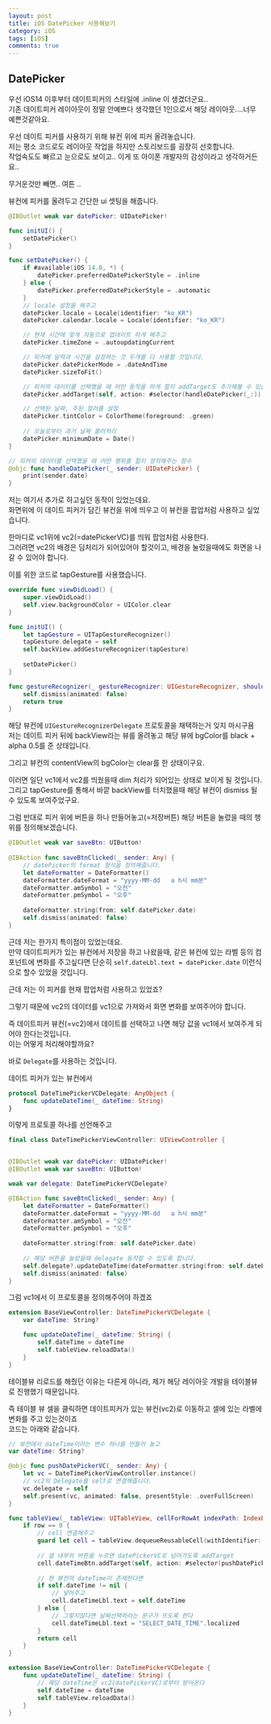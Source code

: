 ```yaml
---
layout: post
title: iOS DatePicker 사용해보기
category: iOS
tags: [iOS]
comments: true
---
```


## DatePicker 

우선 iOS14 이후부터 데이트피커의 스타일에 .inline 이 생겼더군요..<br>
기존 데이트피커 레이아웃이 정말 안예쁘다 생각했던 1인으로서 해당 레이아웃....너무 예쁜것같아요.

우선 데이트 피커를 사용하기 위해 뷰컨 위에 피커 올려놓습니다.<br>
저는 평소 코드로도 레이아웃 작업을 하지만 스토리보드를 굉장히 선호합니다.<br>
작업속도도 빠르고 눈으로도 보이고.. 이게 또 아이폰 개발자의 감성이라고 생각하거든요..

무거운것만 빼면.. 여튼 ..


뷰컨에 피커를 올려두고 간단한 ui 셋팅을 해줍니다. 


```swift 
@IBOutlet weak var datePicker: UIDatePicker!

func initUI() {
    setDatePicker()
}

func setDatePicker() {
    if #available(iOS 14.0, *) {
        datePicker.preferredDatePickerStyle = .inline
    } else {
        datePicker.preferredDatePickerStyle = .automatic
    }
    // locale 설정을 해주고
    datePicker.locale = Locale(identifier: "ko_KR")
    datePicker.calendar.locale = Locale(identifier: "ko_KR")

    // 현재 시간에 맞게 자동으로 업데이트 하게 해주고 
    datePicker.timeZone = .autoupdatingCurrent

    // 피커에 달력과 시간을 설정하는 것 두개를 다 사용할 것입니다. 
    datePicker.datePickerMode = .dateAndTime
    datePicker.sizeToFit()

    // 피커의 데이터를 선택했을 때 어떤 동작을 하게 할지 addTarget도 추가해볼 수 있습니다. 
    datePicker.addTarget(self, action: #selector(handleDatePicker(_:)), for: .valueChanged)

    // 선택된 날짜, 주된 컬러를 설정
    datePicker.tintColor = ColorTheme(foreground: .green)
    
    // 오늘로부터 과거 날짜 블러처리
    datePicker.minimumDate = Date()
}

// 피커의 데이터를 선택했을 때 어떤 행위를 할지 정의해주는 함수 
@objc func handleDatePicker(_ sender: UIDatePicker) {
    print(sender.date)
}
```

저는 여기서 추가로 하고싶던 동작이 있었는데요.<br>
화면위에 이 데이트 피커가 담긴 뷰컨을 위에 띄우고 이 뷰컨을 팝업처럼 사용하고 싶었습니다. 

한마디로 vc1위에 vc2(=datePickerVC)를 띄워 팝업처럼 사용한다.<br>
그러려면 vc2의 배경은 딤처리가 되어있어야 할것이고, 배경을 눌렀을때에도 화면을 나갈 수 있어야 합니다.

이를 위한 코드로 tapGesture를 사용했습니다.

```swift 
override func viewDidLoad() {
    super.viewDidLoad()
    self.view.backgroundColor = UIColor.clear
}

func initUI() {
    let tapGesture = UITapGestureRecognizer()
    tapGesture.delegate = self
    self.backView.addGestureRecognizer(tapGesture)
    
    setDatePicker()
}

func gestureRecognizer(_ gestureRecognizer: UIGestureRecognizer, shouldReceive event: UIEvent) -> Bool {
    self.dismiss(animated: false)
    return true
}
```

해당 뷰컨에 `UIGestureRecognizerDelegate` 프로토콜을 채택하는거 잊지 마시구욤<br>
저는 데이트 피커 뒤에 backView라는 뷰를 올려놓고 해당 뷰에 bgColor를 black + alpha 0.5를 준 상태입니다.

그리고 뷰컨의 contentView의 bgColor는 clear를 한 상태이구요.

이러면 일단 vc1에서 vc2를 띄웠을때 dim 처리가 되어있는 상태로 보이게 될 것입니다.<br>
그리고 tapGesture를 통해서 바깥 backView를 터치했을때 해당 뷰컨이 dismiss 될수 있도록 보여주었구요.

그럼 반대로 피커 위에 버튼을 하나 만들어놓고(=저장버튼) 해당 버튼을 눌렀을 때의 행위를 정의해보겠습니다.


```swift 
@IBOutlet weak var saveBtn: UIButton!
    
@IBAction func saveBtnClicked(_ sender: Any) {
    // datePicker의 format 형식을 정의해줍니다. 
    let dateFormatter = DateFormatter()
    dateFormatter.dateFormat = "yyyy-MM-dd   a h시 mm분"
    dateFormatter.amSymbol = "오전"
    dateFormatter.pmSymbol = "오후"
    
    dateFormatter.string(from: self.datePicker.date)
    self.dismiss(animated: false)
}
```

근데 저는 한가지 특이점이 있었는데요.<br>
만약 데이트피커가 있는 뷰컨에서 저장을 하고 나왔을때, 같은 뷰컨에 있는 라벨 등의 컴포넌트에 변화를 주고싶다면 단순히 `self.dateLbl.text = datePicker.date` 이런식으로 할수 있었을 것입니다.

근데 저는 이 피커를 현재 팝업처럼 사용하고 있었죠?

그렇기 때문에 vc2의 데이터를 vc1으로 가져와서 화면 변화를 보여주어야 합니다.

즉 데이트피커 뷰컨(=vc2)에서 데이트를 선택하고 나면 해당 값을 vc1에서 보여주게 되어야 한다는것입니다.<br>
이는 어떻게 처리해야할까요?

바로 `Delegate`를 사용하는 것입니다. 

데이트 피커가 있는 뷰컨에서


```swift
protocol DateTimePickerVCDelegate: AnyObject {
    func updateDateTime(_ dateTime: String)
}
``` 
이렇게 프로토콜 하나를 선언해주고

```swift 
final class DateTimePickerViewController: UIViewController {


@IBOutlet weak var datePicker: UIDatePicker!
@IBOutlet weak var saveBtn: UIButton!

weak var delegate: DateTimePickerVCDelegate?

@IBAction func saveBtnClicked(_ sender: Any) {
    let dateFormatter = DateFormatter()
    dateFormatter.dateFormat = "yyyy-MM-dd   a h시 mm분"
    dateFormatter.amSymbol = "오전"
    dateFormatter.pmSymbol = "오후"
    
    dateFormatter.string(from: self.datePicker.date)
    
    // 해당 버튼을 눌렀을때 delegate 동작할 수 있도록 합니다. 
    self.delegate?.updateDateTime(dateFormatter.string(from: self.datePicker.date))
    self.dismiss(animated: false)
}
```

그럼 vc1에서 이 프로토콜을 정의해주어야 하겠죠

```swift
extension BaseViewController: DateTimePickerVCDelegate {
    var dateTime: String?

    func updateDateTime(_ dateTime: String) {
        self.dateTime = dateTime
        self.tableView.reloadData()
    }
}
```

테이블뷰 리로드를 해줬던 이유는 다른게 아니라, 제가 해당 레이아웃 개발을 테이블뷰로 진행했기 때문입니다.

즉 테이블 뷰 셀을 클릭하면 데이트피커가 있는 뷰컨(vc2)로 이동하고 셀에 있는 라벨에 변화를 주고 있는것이죠<br>
코드는 아래와 같습니다.


```swift 
// 뷰컨에서 dateTime이라는 변수 하나를 만들어 놓고 
var dateTime: String?

@objc func pushDatePickerVC(_ sender: Any) {
    let vc = DateTimePickerViewController.instance()
    // vc2의 Delegate를 self로 연결해줍니다. 
    vc.delegate = self
    self.present(vc, animated: false, presentStyle: .overFullScreen)
}

func tableView(_ tableView: UITableView, cellForRowAt indexPath: IndexPath) -> UITableViewCell {
    if row == 0 {
        // cell 연결해주고 
        guard let cell = tableView.dequeueReusableCell(withIdentifier: "BaseTableViewCell") as? BaseTableViewCell else { fatalError() }
        
        // 셀 내부의 버튼을 누르면 datePickerVC로 넘어가도록 addTarget 
        cell.dateTimeBtn.addTarget(self, action: #selector(pushDatePickerVC(_:)), for: .touchUpInside)
        
        // 현 뷰컨의 dateTime이 존재한다면 
        if self.dateTime != nil {
            // 넣어주고 
            cell.dateTimeLbl.text = self.dateTime
        } else {
            // 그렇지않다면 날짜선택하라는 문구가 뜨도록 한다 
            cell.dateTimeLbl.text = "SELECT_DATE_TIME".localized
        }
        return cell
    }
}

extension BaseViewController: DateTimePickerVCDelegate {
    func updateDateTime(_ dateTime: String) {
        // 해당 dateTime은 vc2(datePickerVC)로부터 받아온다 
        self.dateTime = dateTime
        self.tableView.reloadData()
    }
}
```

